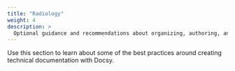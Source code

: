 ```yaml
---
title: "Radiology"
weight: 4
description: >
  Optional guidance and recommendations about organizing, authoring, and managing your technical documentation.
---
```


Use this section to learn about some of the best practices around creating technical documentation with Docsy.
